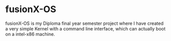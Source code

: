 # fusionX-OS
fusionX-OS is my Diploma final year semester project where I have created a very simple Kernel with a command line interface, which can actually boot on a intel-x86 machine. 
